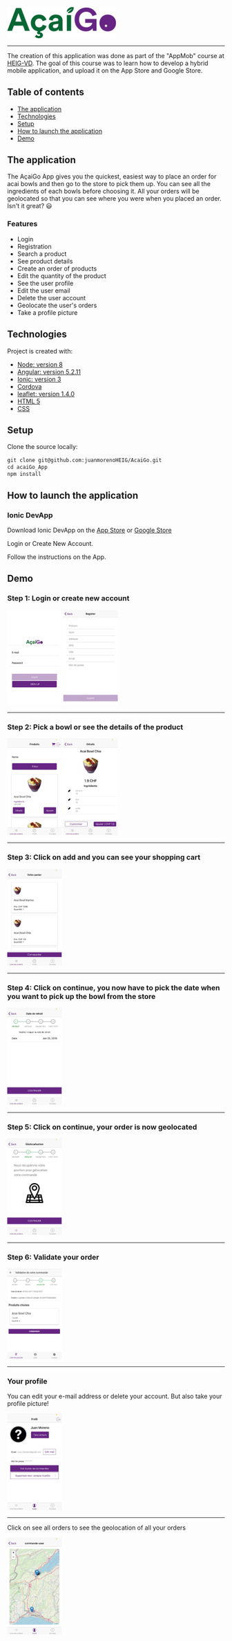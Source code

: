 <img src="src/assets/imgs/acai.png" width="50%" height="50%">

---

The creation of this application was done as part of the "AppMob" course at [HEIG-VD](https://heig-vd.ch/). The goal of this course was to learn how to develop a hybrid mobile application,
and upload it on the App Store and Google Store.

## Table of contents
* [The application](#the-application)
* [Technologies](#technologies)
* [Setup](#setup)
* [How to launch the application](#How-to-Launch-the-application)
* [Demo](#Demo)

## The application
The AçaiGo App gives you the quickest, easiest way to place an order for acai bowls and then go to the store to pick them up.
You can see all the ingredients of each bowls before choosing it. All your orders will be geolocated so that you can see where you were when you placed an order. Isn't it great? :smiley:

### Features

* Login
* Registration
* Search a product
* See product details
* Create an order of products
* Edit the quantity of the product
* See the user profile
* Edit the user email
* Delete the user account
* Geolocate the user's orders
* Take a profile picture

	
## Technologies
Project is created with:

* [Node: version 8](https://angularjs.org/)
* [Angular: version 5.2.11](https://angularjs.org/)
* [Ionic: version 3](https://ionicframework.com/getting-started/)
* [Cordova](https://cordova.apache.org/) 
* [leaflet: version 1.4.0](https://leafletjs.com/)
* [HTML 5](https://www.w3.org/TR/html52/)
* [CSS](https://www.w3.org/Style/CSS/)

## Setup

Clone the source locally:

```
git clone git@github.com:juanmorenoHEIG/AcaiGo.git
cd acaiGo_App
npm install
```

## How to launch the application

### Ionic DevApp

  Download Ionic DevApp on the [App Store](https://itunes.apple.com/us/app/ionic-devapp/id1233447133?mt=8) or [Google Store](https://play.google.com/store/apps/details?id=io.ionic.devapp&hl=fr_CH)
  
  Login or Create New Account.
  
  Follow the instructions on the App.
  
## Demo

### Step 1: Login or create new account

<img src="screenshots/login.jpg" width="25%" height="25%">


<img src="screenshots/register.jpg" width="25%" height="25%">

----

### Step 2: Pick a bowl or see the details of the product

<img src="screenshots/products.jpg" width="25%" height="25%">


<img src="screenshots/details.jpg" width="25%" height="25%">


----

### Step 3: Click on add and you can see your shopping cart

<img src="screenshots/panier.jpg" width="25%" height="25%">


----

### Step 4: Click on continue, you now have to pick the date when you want to pick up the bowl from the store

<img src="screenshots/date.jpg" width="25%" height="25%">


----

### Step 5: Click on continue, your order is now geolocated

<img src="screenshots/geoloc.jpg" width="25%" height="25%">


----

### Step 6: Validate your order

<img src="screenshots/validation.jpg" width="25%" height="25%">


----

### Your profile

You can edit your e-mail address or delete your account. But also take your profile picture!

<img src="screenshots/user.jpg" width="25%" height="25%">


----


Click on see all orders to see the geolocation of all your orders

<img src="screenshots/ordersgeo.jpg" width="25%" height="25%">

